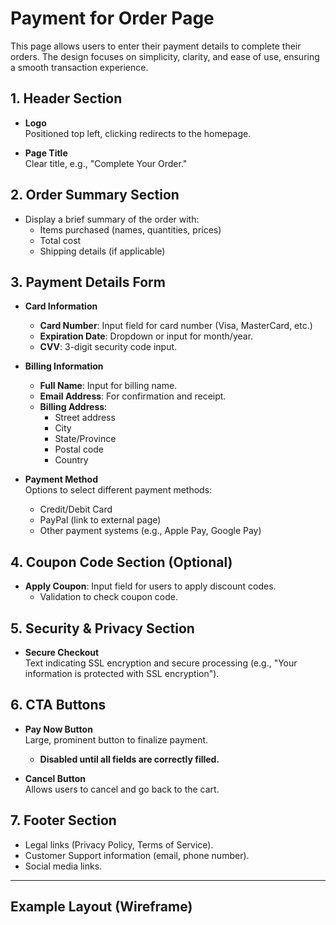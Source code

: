 # Payment for Order Page

This page allows users to enter their payment details to complete their orders. The design focuses on simplicity, clarity, and ease of use, ensuring a smooth transaction experience.

## 1. **Header Section**
- **Logo**  
  Positioned top left, clicking redirects to the homepage.

- **Page Title**  
  Clear title, e.g., "Complete Your Order."

## 2. **Order Summary Section**
- Display a brief summary of the order with:
  - Items purchased (names, quantities, prices)
  - Total cost
  - Shipping details (if applicable)

## 3. **Payment Details Form**
- **Card Information**  
  - **Card Number**: Input field for card number (Visa, MasterCard, etc.)
  - **Expiration Date**: Dropdown or input for month/year.
  - **CVV**: 3-digit security code input.
  
- **Billing Information**  
  - **Full Name**: Input for billing name.
  - **Email Address**: For confirmation and receipt.
  - **Billing Address**:  
    - Street address
    - City
    - State/Province
    - Postal code
    - Country
  
- **Payment Method**  
  Options to select different payment methods:
  - Credit/Debit Card
  - PayPal (link to external page)
  - Other payment systems (e.g., Apple Pay, Google Pay)

## 4. **Coupon Code Section** (Optional)
- **Apply Coupon**: Input field for users to apply discount codes.
  - Validation to check coupon code.

## 5. **Security & Privacy Section**
- **Secure Checkout**  
  Text indicating SSL encryption and secure processing (e.g., "Your information is protected with SSL encryption").

## 6. **CTA Buttons**
- **Pay Now Button**  
  Large, prominent button to finalize payment.
  - **Disabled until all fields are correctly filled.**
  
- **Cancel Button**  
  Allows users to cancel and go back to the cart.

## 7. **Footer Section**
- Legal links (Privacy Policy, Terms of Service).
- Customer Support information (email, phone number).
- Social media links.

---

## Example Layout (Wireframe)

